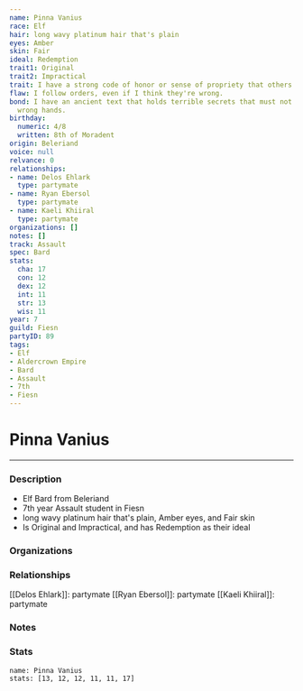 ```yaml
---
name: Pinna Vanius
race: Elf
hair: long wavy platinum hair that's plain
eyes: Amber
skin: Fair
ideal: Redemption
trait1: Original
trait2: Impractical
trait: I have a strong code of honor or sense of propriety that others don't comprehend.
flaw: I follow orders, even if I think they're wrong.
bond: I have an ancient text that holds terrible secrets that must not fall into the
  wrong hands.
birthday:
  numeric: 4/8
  written: 8th of Moradent
origin: Beleriand
voice: null
relvance: 0
relationships:
- name: Delos Ehlark
  type: partymate
- name: Ryan Ebersol
  type: partymate
- name: Kaeli Khiiral
  type: partymate
organizations: []
notes: []
track: Assault
spec: Bard
stats:
  cha: 17
  con: 12
  dex: 12
  int: 11
  str: 13
  wis: 11
year: 7
guild: Fiesn
partyID: 89
tags:
- Elf
- Aldercrown Empire
- Bard
- Assault
- 7th
- Fiesn
---
```

# Pinna Vanius
---
### Description
- Elf Bard from Beleriand
- 7th year Assault student in Fiesn
- long wavy platinum hair that's plain, Amber eyes, and Fair skin
- Is Original and Impractical, and has Redemption as their ideal

### Organizations

### Relationships
[[Delos Ehlark]]: partymate
[[Ryan Ebersol]]: partymate
[[Kaeli Khiiral]]: partymate

### Notes

### Stats
```statblock
name: Pinna Vanius
stats: [13, 12, 12, 11, 11, 17]
```